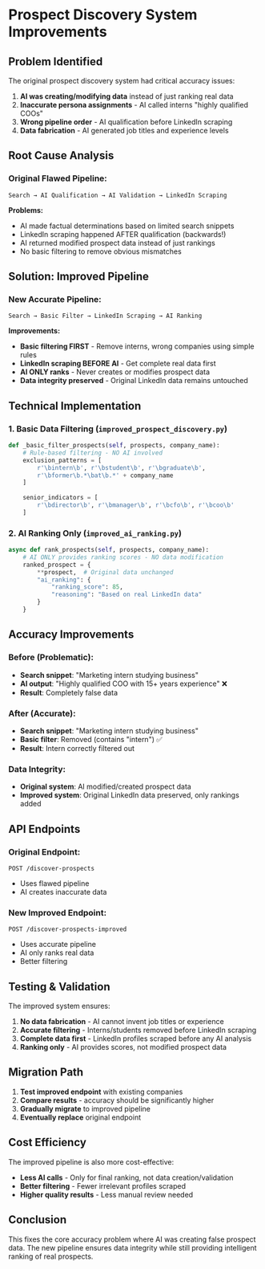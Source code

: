 # Prospect Discovery System Improvements

## Problem Identified

The original prospect discovery system had critical accuracy issues:

1. **AI was creating/modifying data** instead of just ranking real data
2. **Inaccurate persona assignments** - AI called interns "highly qualified COOs"  
3. **Wrong pipeline order** - AI qualification before LinkedIn scraping
4. **Data fabrication** - AI generated job titles and experience levels

## Root Cause Analysis

### Original Flawed Pipeline:
```
Search → AI Qualification → AI Validation → LinkedIn Scraping
```

**Problems:**
- AI made factual determinations based on limited search snippets
- LinkedIn scraping happened AFTER qualification (backwards!)
- AI returned modified prospect data instead of just rankings
- No basic filtering to remove obvious mismatches

## Solution: Improved Pipeline

### New Accurate Pipeline:
```
Search → Basic Filter → LinkedIn Scraping → AI Ranking
```

**Improvements:**
- **Basic filtering FIRST** - Remove interns, wrong companies using simple rules
- **LinkedIn scraping BEFORE AI** - Get complete real data first
- **AI ONLY ranks** - Never creates or modifies prospect data
- **Data integrity preserved** - Original LinkedIn data remains untouched

## Technical Implementation

### 1. Basic Data Filtering (`improved_prospect_discovery.py`)
```python
def _basic_filter_prospects(self, prospects, company_name):
    # Rule-based filtering - NO AI involved
    exclusion_patterns = [
        r'\bintern\b', r'\bstudent\b', r'\bgraduate\b',
        r'\bformer\b.*\bat\b.*' + company_name
    ]
    
    senior_indicators = [
        r'\bdirector\b', r'\bmanager\b', r'\bcfo\b', r'\bcoo\b'
    ]
```

### 2. AI Ranking Only (`improved_ai_ranking.py`)
```python
async def rank_prospects(self, prospects, company_name):
    # AI ONLY provides ranking scores - NO data modification
    ranked_prospect = {
        **prospect,  # Original data unchanged
        "ai_ranking": {
            "ranking_score": 85,
            "reasoning": "Based on real LinkedIn data"
        }
    }
```

## Accuracy Improvements

### Before (Problematic):
- **Search snippet**: "Marketing intern studying business"
- **AI output**: "Highly qualified COO with 15+ years experience" ❌
- **Result**: Completely false data

### After (Accurate):
- **Search snippet**: "Marketing intern studying business"  
- **Basic filter**: Removed (contains "intern") ✅
- **Result**: Intern correctly filtered out

### Data Integrity:
- **Original system**: AI modified/created prospect data
- **Improved system**: Original LinkedIn data preserved, only rankings added

## API Endpoints

### Original Endpoint:
```
POST /discover-prospects
```
- Uses flawed pipeline
- AI creates inaccurate data

### New Improved Endpoint:
```
POST /discover-prospects-improved  
```
- Uses accurate pipeline
- AI only ranks real data
- Better filtering

## Testing & Validation

The improved system ensures:

1. **No data fabrication** - AI cannot invent job titles or experience
2. **Accurate filtering** - Interns/students removed before LinkedIn scraping
3. **Complete data first** - LinkedIn profiles scraped before any AI analysis
4. **Ranking only** - AI provides scores, not modified prospect data

## Migration Path

1. **Test improved endpoint** with existing companies
2. **Compare results** - accuracy should be significantly higher
3. **Gradually migrate** to improved pipeline
4. **Eventually replace** original endpoint

## Cost Efficiency

The improved pipeline is also more cost-effective:
- **Less AI calls** - Only for final ranking, not data creation/validation
- **Better filtering** - Fewer irrelevant profiles scraped
- **Higher quality results** - Less manual review needed

## Conclusion

This fixes the core accuracy problem where AI was creating false prospect data. The new pipeline ensures data integrity while still providing intelligent ranking of real prospects.
